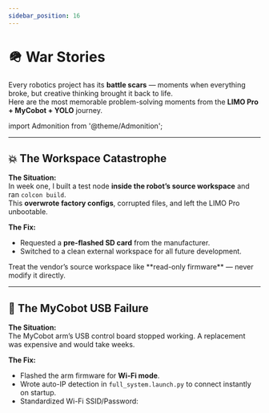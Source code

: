 ```yaml
---
sidebar_position: 16
---
```


# 🪖 War Stories

Every robotics project has its **battle scars** — moments when everything broke, but creative thinking brought it back to life.  
Here are the most memorable problem-solving moments from the **LIMO Pro + MyCobot + YOLO** journey.

import Admonition from '@theme/Admonition';

---

## 💥 The Workspace Catastrophe

**The Situation:**  
In week one, I built a test node **inside the robot’s source workspace** and ran `colcon build`.  
This **overwrote factory configs**, corrupted files, and left the LIMO Pro unbootable.

**The Fix:**  
- Requested a **pre-flashed SD card** from the manufacturer.  
- Switched to a clean external workspace for all future development.  

<Admonition type="tip" title="Lesson Learned">
Treat the vendor’s source workspace like **read-only firmware** — never modify it directly.
</Admonition>

---

## 🔌 The MyCobot USB Failure

**The Situation:**  
The MyCobot arm’s USB control board stopped working. A replacement was expensive and would take weeks.

**The Fix:**  
- Flashed the arm firmware for **Wi-Fi mode**.  
- Wrote auto-IP detection in `full_system.launch.py` to connect instantly on startup.  
- Standardized Wi-Fi SSID/Password:  
